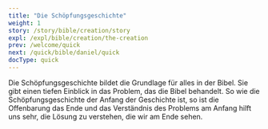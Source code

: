```yaml
---
title: "Die Schöpfungsgeschichte"
weight: 1
story: /story/bible/creation/story
expl: /expl/bible/creation/the-creation
prev: /welcome/quick
next: /quick/bible/daniel/quick
docType: quick
---
```


Die Schöpfungsgeschichte bildet die Grundlage für alles in der Bibel. Sie gibt einen tiefen Einblick in das Problem, das die Bibel behandelt.
So wie die Schöpfungsgeschichte der Anfang der Geschichte ist, so ist die Offenbarung das Ende und das Verständnis des Problems am Anfang hilft uns sehr, die Lösung zu verstehen, die wir am Ende sehen.